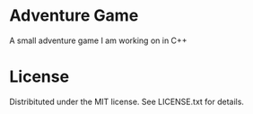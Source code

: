 # Adventure Game

A small adventure game I am working on in C++

# License

Distribituted under the MIT license. See LICENSE.txt for details.